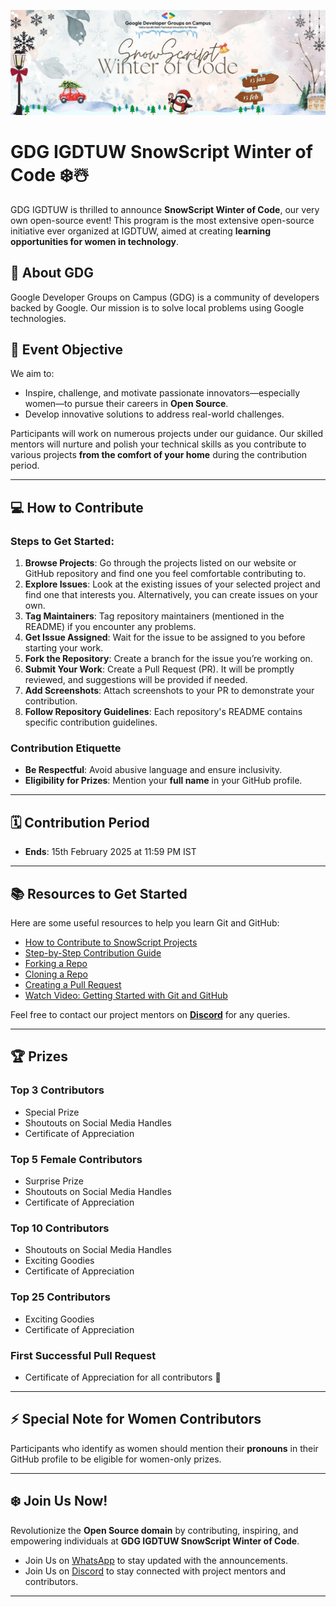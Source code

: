 ![SnowScript Banner](https://github.com/GDG-IGDTUW/GDG-IGDTUW/blob/main/swoc.jpg)

# GDG IGDTUW SnowScript Winter of Code ❄️☃️

GDG IGDTUW is thrilled to announce **SnowScript Winter of Code**, our very own open-source event! This program is the most extensive open-source initiative ever organized at IGDTUW, aimed at creating **learning opportunities for women in technology**.

## 🌟 About GDG
Google Developer Groups on Campus (GDG) is a community of developers backed by Google. Our mission is to solve local problems using Google technologies. 

## 🎯 Event Objective
We aim to:
- Inspire, challenge, and motivate passionate innovators—especially women—to pursue their careers in **Open Source**.
- Develop innovative solutions to address real-world challenges.

Participants will work on numerous projects under our guidance. Our skilled mentors will nurture and polish your technical skills as you contribute to various projects **from the comfort of your home** during the contribution period.

---

## 💻 How to Contribute

### Steps to Get Started:
1. **Browse Projects**: Go through the projects listed on our website or GitHub repository and find one you feel comfortable contributing to.
2. **Explore Issues**: Look at the existing issues of your selected project and find one that interests you. Alternatively, you can create issues on your own.
3. **Tag Maintainers**: Tag repository maintainers (mentioned in the README) if you encounter any problems.
4. **Get Issue Assigned**: Wait for the issue to be assigned to you before starting your work.
5. **Fork the Repository**: Create a branch for the issue you’re working on.
6. **Submit Your Work**: Create a Pull Request (PR). It will be promptly reviewed, and suggestions will be provided if needed.
7. **Add Screenshots**: Attach screenshots to your PR to demonstrate your contribution.
8. **Follow Repository Guidelines**: Each repository's README contains specific contribution guidelines.

### Contribution Etiquette
- **Be Respectful**: Avoid abusive language and ensure inclusivity.
- **Eligibility for Prizes**: Mention your **full name** in your GitHub profile.

---

## 🗓️ Contribution Period
- **Ends**: 15th February 2025 at 11:59 PM IST

---

## 📚 Resources to Get Started
Here are some useful resources to help you learn Git and GitHub:
- [How to Contribute to SnowScript Projects](https://github.com/SnowScriptWinterOfCode)
- [Step-by-Step Contribution Guide](https://github.com/firstcontributions/first-contributions)
- [Forking a Repo](https://youtu.be/SL5KKdmvJ1U)
- [Cloning a Repo](https://help.github.com/en/desktop/contributing-to-projects/creating-a-pull-request)
- [Creating a Pull Request](https://opensource.com/article/19/7/create-pull-request-github)
- [Watch Video: Getting Started with Git and GitHub](https://towardsdatascience.com/getting-started-with-git-and-github-6fcd0f2d4ac6)

Feel free to contact our project mentors on **[Discord](https://discord.gg/FVUjEXVr)** for any queries.

---

## 🏆 Prizes
### Top 3 Contributors
- Special Prize
- Shoutouts on Social Media Handles
- Certificate of Appreciation

### Top 5 Female Contributors
- Surprise Prize
- Shoutouts on Social Media Handles
- Certificate of Appreciation

### Top 10 Contributors
- Shoutouts on Social Media Handles
- Exciting Goodies
- Certificate of Appreciation

### Top 25 Contributors
- Exciting Goodies
- Certificate of Appreciation

### First Successful Pull Request
- Certificate of Appreciation for all contributors 🎉

---

## ⚡ Special Note for Women Contributors
Participants who identify as women should mention their **pronouns** in their GitHub profile to be eligible for women-only prizes.

---

## ❄️ Join Us Now!
Revolutionize the **Open Source domain** by contributing, inspiring, and empowering individuals at **GDG IGDTUW SnowScript Winter of Code**.


- Join Us on [WhatsApp](https://chat.whatsapp.com/DDfkTqtyUKCKRy1CHX0T8s) to stay updated with the announcements. 
- Join Us on [Discord](https://discord.gg/FVUjEXVr) to stay connected with project mentors and contributors.
---


